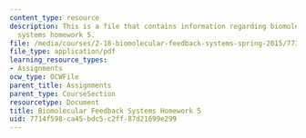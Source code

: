 ```yaml
---
content_type: resource
description: This is a file that contains information regarding biomolecular feedback
  systems homework 5.
file: /media/courses/2-18-biomolecular-feedback-systems-spring-2015/7714f598ca45bdc5c2ff87d21699e299_MIT2_18S15_Homework_5.pdf
file_type: application/pdf
learning_resource_types:
- Assignments
ocw_type: OCWFile
parent_title: Assignments
parent_type: CourseSection
resourcetype: Document
title: Biomolecular Feedback Systems Homework 5
uid: 7714f598-ca45-bdc5-c2ff-87d21699e299
---
```

